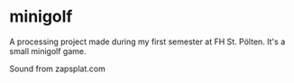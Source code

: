 # minigolf
A processing project made during my first semester at FH St. Pölten. It's a small minigolf game.

Sound from zapsplat.com
